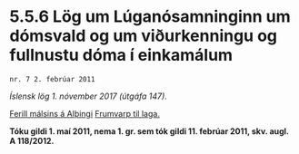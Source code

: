 # 5.5.6 Lög um Lúganósamninginn um dómsvald og um viðurkenningu og fullnustu dóma í einkamálum

`nr. 7 2. febrúar 2011`

_Íslensk lög 1. nóvember 2017 (útgáfa 147)._

[Ferill málsins á Alþingi](https://www.althingi.is/thingstorf/thingmalalistar-eftir-thingum/ferill/?ltg=139&mnr=234)
[Frumvarp til laga.](https://www.althingi.is/altext/139/s/0708.html)

**Tóku gildi 1. maí 2011, nema 1. gr. sem tók gildi 11. febrúar 2011, skv. augl. A 118/2012.**

